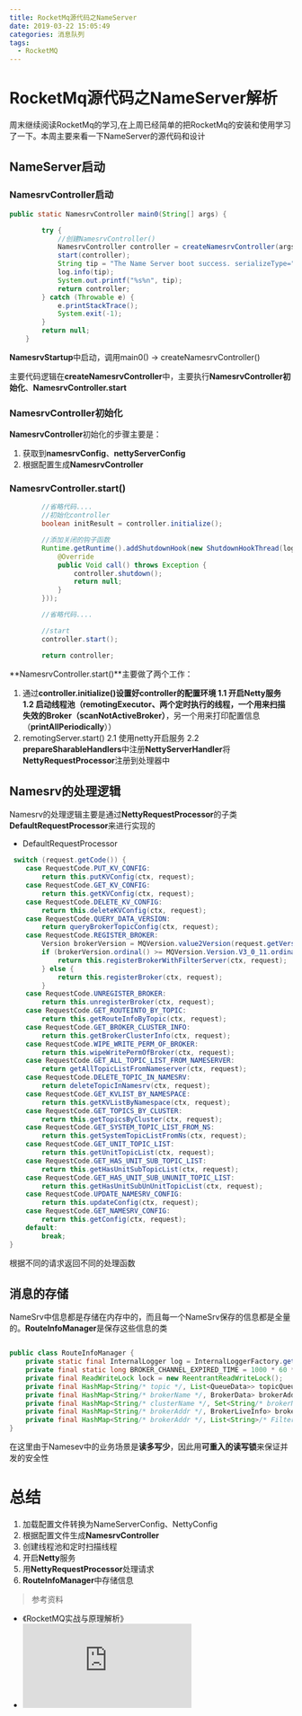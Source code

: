 ```yaml
---
title: RocketMq源代码之NameServer
date: 2019-03-22 15:05:49
categories: 消息队列
tags:
  - RocketMQ
---
```


# RocketMq源代码之NameServer解析
周末继续阅读RocketMq的学习,在上周已经简单的把RocketMq的安装和使用学习了一下。本周主要来看一下NameServer的源代码和设计

## NameServer启动

### NamesrvController启动
```java
public static NamesrvController main0(String[] args) {

        try {
            //创建NamesrvController()
            NamesrvController controller = createNamesrvController(args);
            start(controller);
            String tip = "The Name Server boot success. serializeType=" + RemotingCommand.getSerializeTypeConfigInThisServer();
            log.info(tip);
            System.out.printf("%s%n", tip);
            return controller;
        } catch (Throwable e) {
            e.printStackTrace();
            System.exit(-1);
        }
        return null;
    }
```

**NamesrvStartup**中启动，调用main0() -> createNamesrvController()

主要代码逻辑在**createNamesrvController**中，主要执行**NamesrvController初始化**、**NamesrvController.start**

### NamesrvController初始化

**NamesrvController**初始化的步骤主要是：
1. 获取到**namesrvConfig**、**nettyServerConfig**
2. 根据配置生成**NamesrvController**

### NamesrvController.start()

```java
        //省略代码....
        //初始化controller
        boolean initResult = controller.initialize();

        //添加关闭的钩子函数
        Runtime.getRuntime().addShutdownHook(new ShutdownHookThread(log, new Callable<Void>() {
            @Override
            public Void call() throws Exception {
                controller.shutdown();
                return null;
            }
        }));

        //省略代码....

        //start
        controller.start();

        return controller;
```

**NamesrvController.start()**主要做了两个工作：
1. 通过**controller.initialize()**设置好controller的配置环境
    1.1 开启Netty服务
    1.2 启动线程池（**remotingExecutor**、两个定时执行的线程，一个用来扫描失效的**Broker（scanNotActiveBroker）**，另一个用来打印配置信息（**printAllPeriodically**））
2. remotingServer.start() 
    2.1 使用netty开启服务
    2.2 **prepareSharableHandlers**中注册**NettyServerHandler**将**NettyRequestProcessor**注册到处理器中

## Namesrv的处理逻辑

Namesrv的处理逻辑主要是通过**NettyRequestProcessor**的子类**DefaultRequestProcessor**来进行实现的

- DefaultRequestProcessor

```java
 switch (request.getCode()) {
    case RequestCode.PUT_KV_CONFIG:
        return this.putKVConfig(ctx, request);
    case RequestCode.GET_KV_CONFIG:
        return this.getKVConfig(ctx, request);
    case RequestCode.DELETE_KV_CONFIG:
        return this.deleteKVConfig(ctx, request);
    case RequestCode.QUERY_DATA_VERSION:
        return queryBrokerTopicConfig(ctx, request);
    case RequestCode.REGISTER_BROKER:
        Version brokerVersion = MQVersion.value2Version(request.getVersion());
        if (brokerVersion.ordinal() >= MQVersion.Version.V3_0_11.ordinal()) {
            return this.registerBrokerWithFilterServer(ctx, request);
        } else {
            return this.registerBroker(ctx, request);
        }
    case RequestCode.UNREGISTER_BROKER:
        return this.unregisterBroker(ctx, request);
    case RequestCode.GET_ROUTEINTO_BY_TOPIC:
        return this.getRouteInfoByTopic(ctx, request);
    case RequestCode.GET_BROKER_CLUSTER_INFO:
        return this.getBrokerClusterInfo(ctx, request);
    case RequestCode.WIPE_WRITE_PERM_OF_BROKER:
        return this.wipeWritePermOfBroker(ctx, request);
    case RequestCode.GET_ALL_TOPIC_LIST_FROM_NAMESERVER:
        return getAllTopicListFromNameserver(ctx, request);
    case RequestCode.DELETE_TOPIC_IN_NAMESRV:
        return deleteTopicInNamesrv(ctx, request);
    case RequestCode.GET_KVLIST_BY_NAMESPACE:
        return this.getKVListByNamespace(ctx, request);
    case RequestCode.GET_TOPICS_BY_CLUSTER:
        return this.getTopicsByCluster(ctx, request);
    case RequestCode.GET_SYSTEM_TOPIC_LIST_FROM_NS:
        return this.getSystemTopicListFromNs(ctx, request);
    case RequestCode.GET_UNIT_TOPIC_LIST:
        return this.getUnitTopicList(ctx, request);
    case RequestCode.GET_HAS_UNIT_SUB_TOPIC_LIST:
        return this.getHasUnitSubTopicList(ctx, request);
    case RequestCode.GET_HAS_UNIT_SUB_UNUNIT_TOPIC_LIST:
        return this.getHasUnitSubUnUnitTopicList(ctx, request);
    case RequestCode.UPDATE_NAMESRV_CONFIG:
        return this.updateConfig(ctx, request);
    case RequestCode.GET_NAMESRV_CONFIG:
        return this.getConfig(ctx, request);
    default:
        break;
}
```

根据不同的请求返回不同的处理函数

## 消息的存储

NameSrv中信息都是存储在内存中的，而且每一个NameSrv保存的信息都是全量的。**RouteInfoManager**是保存这些信息的类

```java

public class RouteInfoManager {
    private static final InternalLogger log = InternalLoggerFactory.getLogger(LoggerName.NAMESRV_LOGGER_NAME);
    private final static long BROKER_CHANNEL_EXPIRED_TIME = 1000 * 60 * 2;
    private final ReadWriteLock lock = new ReentrantReadWriteLock();
    private final HashMap<String/* topic */, List<QueueData>> topicQueueTable;
    private final HashMap<String/* brokerName */, BrokerData> brokerAddrTable;
    private final HashMap<String/* clusterName */, Set<String/* brokerName */>> clusterAddrTable;
    private final HashMap<String/* brokerAddr */, BrokerLiveInfo> brokerLiveTable;
    private final HashMap<String/* brokerAddr */, List<String>/* Filter Server */> filterServerTable;
}

```

在这里由于Namesev中的业务场景是**读多写少**，因此用**可重入的读写锁**来保证并发的安全性

# 总结
1. 加载配置文件转换为NameServerConfig、NettyConfig
2. 根据配置文件生成**NamesrvController**
3. 创建线程池和定时扫描线程
4. 开启**Netty**服务
5. 用**NettyRequestProcessor**处理请求
6. **RouteInfoManager**中存储信息


> 参考资料

- 《RocketMQ实战与原理解析》
- ![RocketMQ 系列文章](http://www.jiangxinlingdu.com/rocketmq/2018/05/10/mq-rpc.html)

